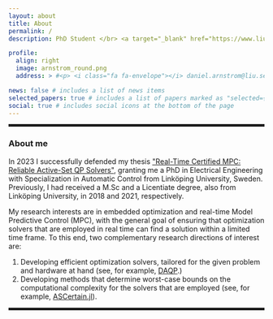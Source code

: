 ```yaml
---
layout: about
title: About
permalink: /
description: PhD Student </br> <a target="_blank" href="https://www.liu.se/en">Linköping University, Sweden</a> • <a target="_blank" href="https:www.control.isy.liu.se/">Divsion of Automatic Control</a>

profile:
  align: right 
  image: arnstrom_round.png
  address: > #<p> <i class="fa fa-envelope"></i> daniel.arnstrom@liu.se </p> <p> <i class="fa fa-github"></i> darnstrom </p>

news: false # includes a list of news items
selected_papers: true # includes a list of papers marked as "selected={true}"
social: true # includes social icons at the bottom of the page
---
```

<hr style="border:solid 2px">

### About me
In 2023 I successfully defended my thesis ["Real-Time Certified MPC: Reliable Active-Set QP Solvers"](https://doi.org/10.3384/9789180752190), granting me a PhD in Electrical Engineering with Specialization in Automatic Control from Linköping University, Sweden. Previously, I had received a M.Sc and a Licentiate degree, also from Linköping University, in 2018 and 2021, respectively.

My research interests are in embedded optimization and real-time Model Predictive Control (MPC), with the general goal of ensuring that optimization solvers that are employed in real time can find a solution within a limited time frame. To this end, two complementary research directions of interest are:
1. Developing efficient optimization solvers, tailored for the given problem and hardware at hand (see, for example, [DAQP](https://github.com/darnstrom/daqp).) 
2. Developing methods that determine worst-case bounds on the computational complexity for the solvers that are employed (see, for example, [ASCertain.jl](https://github.com/darnstrom/ASCertain.jl)).

<hr style="border:solid 2px">
